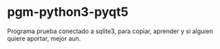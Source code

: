 # pgm-python3-pyqt5
Programa prueba conectado a sqlite3, para copiar, aprender y si alguien quiere aportar, mejor aun.
